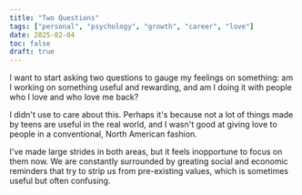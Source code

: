 ```yaml
---
title: "Two Questions"
tags: ["personal", "psychology", "growth", "career", "love"]
date: 2025-02-04
toc: false
draft: true
---
```


I want to start asking two questions to gauge my feelings on something: am I working on something useful and rewarding, and am I doing it with people who I love and who love me back? 

I didn't use to care about this. Perhaps it's because not a lot of things made by teens are useful in the real world, and I wasn't good at giving love to people in a conventional, North American fashion. 

I've made large strides in both areas, but it feels inopportune to focus on them now. We are constantly surrounded by greating social and economic reminders that try to strip us from pre-existing values, which is sometimes useful but often confusing. 